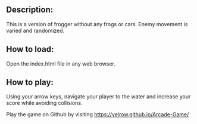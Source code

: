 ## Description: 
This is a version of frogger without any frogs or cars. Enemy movement is varied and randomized.

## How to load: 
Open the index.html file in any web browser.

## How to play:
Using your arrow keys, navigate your player to the water and increase your score while avoiding collisions.

Play the game on Github by visiting https://yelrow.github.io/Arcade-Game/
